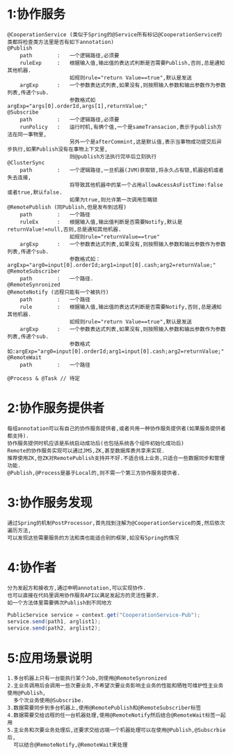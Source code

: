 1:协作服务
=====
	@CooperationService (类似于Spring的@Service所有标记@CooperationService的类都将检查类方法里是否有如下annotation)
	@Publish
		path		:	一个逻辑路径,必须要
		ruleExp		:	根据输入值,输出值的表达式判断是否需要Publish,否则,总是通知其他机器.
						如规则rule="return Value==true",默认是发送
		argExp		:	一个参数表达式列表,如果没有,则按照输入参数和输出参数作为参数列表,传递个sub.
						参数格式如argExp="args[0].orderId,args[1],returnValue;"
	@Subscribe
		path		:	一个逻辑路径,必须要
		runPolicy	:	运行时机,有俩个值,一个是sameTransacion,表示于publish方法在同一事物里,
						另外一个是afterCommint,这是默认值,表示当事物成功提交后异步执行,如果Publish没有在事物上下文里,
						则@publish方法执行完毕后立刻执行
	@ClusterSync
		path		:	一个逻辑路径,一旦机器(JVM)获取锁,将永久占有锁,机器宕机或者失去连接,
						将导致其他机器中的某一个占用allowAcessAsFistTime:false或者true,默认false.
						如果为true,则允许第一次调用忽略锁
	@RemotePublish (同Publish,但是发布到远程)
		path		:	一个路径
		ruleEx		:	根据输入值,输出值判断是否需要Notify,默认是returnValue!=null,否则,总是通知其他机器.
						如规则rule="returnValue==true"
		argExp		:	一个参数表达式列表,如果没有,则按照输入参数和输出参数作为参数列表,传递个sub.
						参数格式如：argExp="arg0=input[0].orderId;arg1=input[0].cash;arg2=returnValue;"
	@RemoteSubscriber
		path		:	一个路径.
	@RemoteSynronized
	@RemoteNotify (远程只能有一个被执行)
		path		:	一个路径
		rule		:	根据输入值,输出值的表达式判断是否需要Notify,否则,总是通知其他机器.
						如规则rule="return Value==true",默认是发送
		argExp		:	一个参数表达式列表,如果没有,则按照输入参数和输出参数作为参数列表,传递个sub.
						参数格式如:argExp="arg0=input[0].orderId;arg1=input[0].cash;arg2=returnValue;"
	@RemoteWait
		path		:	一个路径
	
	@Process & @Task // 待定

2:协作服务提供者
=====
	每组annotation可以有自己的协作服务提供者,或者共用一种协作服务提供者(如果服务提供者都支持).
	协作服务提供时机应该是系统启动成功后(也包括系统各个组件初始化成功后)
	Remote的协作服务实现可以通过JMS,ZK,甚至数据库表共享来实现.
	推荐使用ZK,但ZK对RemotePublish支持并不好.不适合线上业务,只适合一些数据同步和管理功能.
	@Publish,@Process是基于Local的,则不需一个第三方协作服务提供者.

3:协作服务发现
=====
	通过Spring的机制PostProcessor,首先找到注解为@CooperationService的类,然后依次遍历方法,
	可以发现这些需要服务的方法和类也能适合别的框架,如没有Spring的情况

4:协作者
=====
	分为发起方和接收方,通过申明annotation,可以实现协作.
	也可以直接在代码里调用协作服务API以满足发起方的灵活性要求.
	如一个方法体里需要俩次Publish到不同地方
```java
PublicService service = context.get("CooperationService-Pub");
service.send(path1, arglist1);
service.send(path2, arglist2);
```

5:应用场景说明
=====
	1.多台机器上只有一台能执行某个Job,则使用@RemoteSynronized
	2.主业务调用后会调用一些次要业务,不希望次要业务影响主业务的性能和牺牲可维护性主业务使用@Publish,
	  多个次业务使用@Subscribe.
	3.数据需要同步到多台机器上,使用@RemotePublish和@RemoteSubscriber标签
	4.数据需要交给远程的任一台机器处理,使用@RemoteNotify然后结合@RemoteWait标签一起用
	5.主业务和次要业务处理后,还要求交给远端一个机器处理可以在使用@Publish,@Subscrbie后,
	  可以结合@RemoteNotify,@RemoteWait来处理
